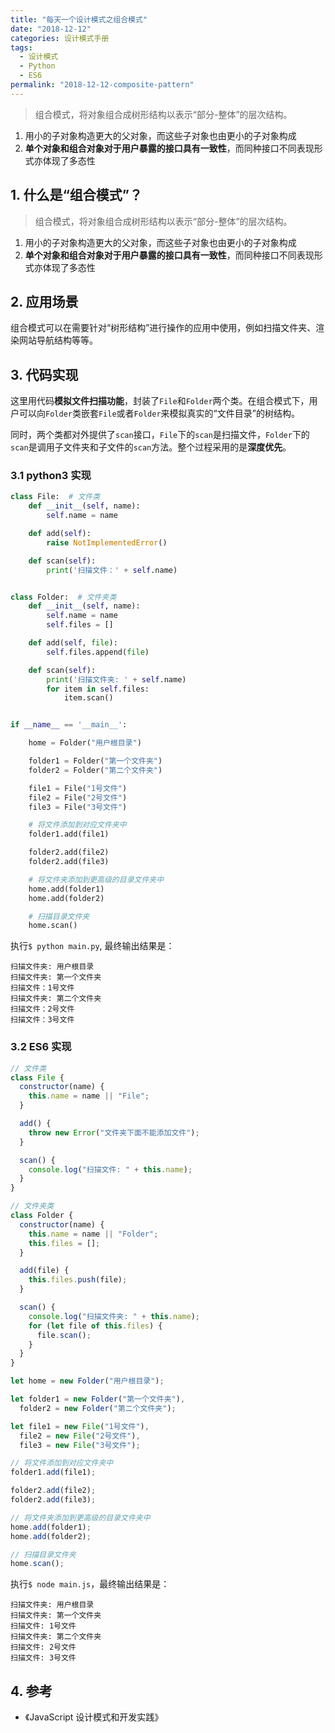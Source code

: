 ```yaml
---
title: "每天一个设计模式之组合模式"
date: "2018-12-12"
categories: 设计模式手册
tags:
  - 设计模式
  - Python
  - ES6
permalink: "2018-12-12-composite-pattern"
---
```


> 组合模式，将对象组合成树形结构以表示“部分-整体”的层次结构。

1. 用小的子对象构造更大的父对象，而这些子对象也由更小的子对象构成
2. **单个对象和组合对象对于用户暴露的接口具有一致性**，而同种接口不同表现形式亦体现了多态性

<!-- more -->

## 1. 什么是“组合模式”？

> 组合模式，将对象组合成树形结构以表示“部分-整体”的层次结构。

1. 用小的子对象构造更大的父对象，而这些子对象也由更小的子对象构成
2. **单个对象和组合对象对于用户暴露的接口具有一致性**，而同种接口不同表现形式亦体现了多态性

## 2. 应用场景

组合模式可以在需要针对“树形结构”进行操作的应用中使用，例如扫描文件夹、渲染网站导航结构等等。

## 3. 代码实现

这里用代码**模拟文件扫描功能**，封装了`File`和`Folder`两个类。在组合模式下，用户可以向`Folder`类嵌套`File`或者`Folder`来模拟真实的“文件目录”的树结构。

同时，两个类都对外提供了`scan`接口，`File`下的`scan`是扫描文件，`Folder`下的`scan`是调用子文件夹和子文件的`scan`方法。整个过程采用的是**深度优先**。

### 3.1 python3 实现

```python
class File:  # 文件类
    def __init__(self, name):
        self.name = name

    def add(self):
        raise NotImplementedError()

    def scan(self):
        print('扫描文件：' + self.name)


class Folder:  # 文件夹类
    def __init__(self, name):
        self.name = name
        self.files = []

    def add(self, file):
        self.files.append(file)

    def scan(self):
        print('扫描文件夹: ' + self.name)
        for item in self.files:
            item.scan()


if __name__ == '__main__':

    home = Folder("用户根目录")

    folder1 = Folder("第一个文件夹")
    folder2 = Folder("第二个文件夹")

    file1 = File("1号文件")
    file2 = File("2号文件")
    file3 = File("3号文件")

    # 将文件添加到对应文件夹中
    folder1.add(file1)

    folder2.add(file2)
    folder2.add(file3)

    # 将文件夹添加到更高级的目录文件夹中
    home.add(folder1)
    home.add(folder2)

    # 扫描目录文件夹
    home.scan()

```

执行`$ python main.py`, 最终输出结果是：

```
扫描文件夹: 用户根目录
扫描文件夹: 第一个文件夹
扫描文件：1号文件
扫描文件夹: 第二个文件夹
扫描文件：2号文件
扫描文件：3号文件
```

### 3.2 ES6 实现

```javascript
// 文件类
class File {
  constructor(name) {
    this.name = name || "File";
  }

  add() {
    throw new Error("文件夹下面不能添加文件");
  }

  scan() {
    console.log("扫描文件: " + this.name);
  }
}

// 文件夹类
class Folder {
  constructor(name) {
    this.name = name || "Folder";
    this.files = [];
  }

  add(file) {
    this.files.push(file);
  }

  scan() {
    console.log("扫描文件夹: " + this.name);
    for (let file of this.files) {
      file.scan();
    }
  }
}

let home = new Folder("用户根目录");

let folder1 = new Folder("第一个文件夹"),
  folder2 = new Folder("第二个文件夹");

let file1 = new File("1号文件"),
  file2 = new File("2号文件"),
  file3 = new File("3号文件");

// 将文件添加到对应文件夹中
folder1.add(file1);

folder2.add(file2);
folder2.add(file3);

// 将文件夹添加到更高级的目录文件夹中
home.add(folder1);
home.add(folder2);

// 扫描目录文件夹
home.scan();
```

执行`$ node main.js`，最终输出结果是：

```
扫描文件夹: 用户根目录
扫描文件夹: 第一个文件夹
扫描文件: 1号文件
扫描文件夹: 第二个文件夹
扫描文件: 2号文件
扫描文件: 3号文件
```

## 4. 参考

- 《JavaScript 设计模式和开发实践》
